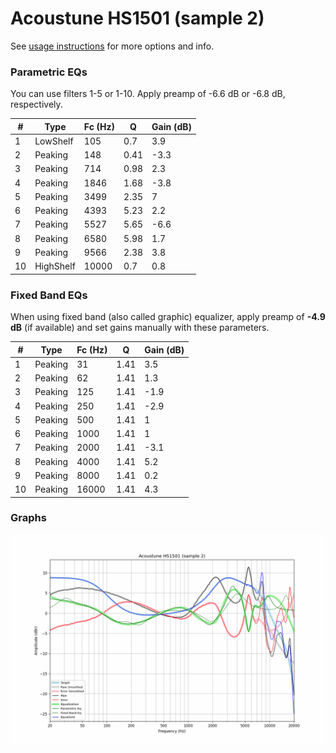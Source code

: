 # Acoustune HS1501 (sample 2)
See [usage instructions](https://github.com/jaakkopasanen/AutoEq#usage) for more options and info.

### Parametric EQs
You can use filters 1-5 or 1-10. Apply preamp of -6.6 dB or -6.8 dB, respectively.

|   # | Type      |   Fc (Hz) |    Q |   Gain (dB) |
|-----|-----------|-----------|------|-------------|
|   1 | LowShelf  |       105 | 0.7  |         3.9 |
|   2 | Peaking   |       148 | 0.41 |        -3.3 |
|   3 | Peaking   |       714 | 0.98 |         2.3 |
|   4 | Peaking   |      1846 | 1.68 |        -3.8 |
|   5 | Peaking   |      3499 | 2.35 |         7   |
|   6 | Peaking   |      4393 | 5.23 |         2.2 |
|   7 | Peaking   |      5527 | 5.65 |        -6.6 |
|   8 | Peaking   |      6580 | 5.98 |         1.7 |
|   9 | Peaking   |      9566 | 2.38 |         3.8 |
|  10 | HighShelf |     10000 | 0.7  |         0.8 |

### Fixed Band EQs
When using fixed band (also called graphic) equalizer, apply preamp of **-4.9 dB** (if available) and set gains manually with these parameters.

|   # | Type    |   Fc (Hz) |    Q |   Gain (dB) |
|-----|---------|-----------|------|-------------|
|   1 | Peaking |        31 | 1.41 |         3.5 |
|   2 | Peaking |        62 | 1.41 |         1.3 |
|   3 | Peaking |       125 | 1.41 |        -1.9 |
|   4 | Peaking |       250 | 1.41 |        -2.9 |
|   5 | Peaking |       500 | 1.41 |         1   |
|   6 | Peaking |      1000 | 1.41 |         1   |
|   7 | Peaking |      2000 | 1.41 |        -3.1 |
|   8 | Peaking |      4000 | 1.41 |         5.2 |
|   9 | Peaking |      8000 | 1.41 |         0.2 |
|  10 | Peaking |     16000 | 1.41 |         4.3 |

### Graphs
![](./Acoustune%20HS1501%20(sample%202).png)
